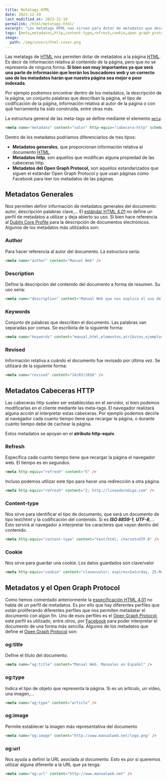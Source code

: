 ```yaml
---
title: Metatags HTML
date: 2023-12-19
last_modified_at: 2023-12-19
permalink: /html/metatags-html/
excerpt: "Los metatags HTML nos sirven para dotar de metadatos que describan ciertas propiedades adicionales de la página como el autor, tipo, fecha actualización,…."
tags: [meta,metadatos,http,content-type,refresh,cookie,open graph protocol]
image:
  path: /img/covers/html-cover.png
---
```


Las metatags de [HTML](https://www.manualweb.net/html/) nos permiten dotar de metadatos a la página [HTML](https://www.manualweb.net/html/). Es decir de información relativa al contenido de la página, pero que no se representa de ninguna forma. **Si bien son muy importantes ya que será una parte de información que leerán los buscadores web y un correcto uso de los metadatos harán que nuestra página sea mejor o peor indexada**.


Por ejemplo podremos encontrar dentro de los metadatos, la descripción de la página, un conjunto palabras que describan la página, el tipo de codificación de la página, información relativa al autor de la página o con qué herramienta ha sido construida, entre otras más.


La estructura general de las meta-tags se define mediante el elemento [`meta`](https://w3api.com/HTML/meta/):


```html
<meta name="metadato" content="valor" http-equiv="cabecera-http" schema="esquema"/>
```


Dentro de los metadatos podríamos diferenciarlos de tres tipos:

- **Metadatos generales**, que proporcionan información relativa al documento [HTML](http://www.manualweb.net/tutorial-html/).
- **Metadatos http**, son aquellos que modifican alguna propiedad de las cabeceras http.
- **Metadatos del Open Graph Protocol,** son aquellos estandarizados que siguen el estándar Open Graph Protocol y que usan páginas como Facebook para leer los metadatos de las páginas.

## Metadatos Generales


Nos permiten definir información de metadatos generales del documento: autor, descripción palabras clave,… El [estándar HTML 4.01](https://manualweb.net/html/historia-html-estandar/#html-401) no define un perfil de metadatos a utilizar y deja abierto su uso. Si bien hace referencia al [Dublin Core Profile](http://www.metatags.org/dublin_core_metadata_element_set) para la descripción de documentos electrónicos. Algunos de los metadatos más utilizados son:


### Author


Para hacer referencia al autor del documento. La estructura sería:


```html
<meta name="author" content="Manual Web" />
```


### Description


Define la descripción del contenido del documento a forma de resumen. Su uso sería:


```html
<meta name="description" content="Manual Web que nos explica el uso del lenguaje HTML" />
```


### Keywords


Conjunto de palabras que describen el documento. Las palabras van separadas por comas. Se escribiría de la siguiente forma:


```html
<meta name="keywords" content="manual,html,elementos,atributos,ejemplos" />
```


### Revised


Información relativa a cuándo el documento fue revisado por última vez. Se utilizará de la siguiente forma:


```html
<meta name="revised" content="24/03/2016" />
```


## Metadatos Cabeceras HTTP


Las cabeceras http suelen ser establecidas en el servidor, si bien podemos modificarlas en el cliente mediante las meta-tags. El navegador realizará alguna acción al interpretar estas cabeceras. Por ejemplo podemos decirle al navegador cada cuanto tiempo tiene que recargar la página, o durante cuánto tiempo debe de cachear la página.


Estos metadatos se apoyan en el **atributo http-equiv**.


### Refresh


Especifica cada cuanto tiempo tiene que recargar la página el navegador web. El tiempo es en segundos.


```html
<meta http-equiv="refresh" content="5" />
```


Incluso podemos utilizar este tipo para hacer una redirección a otra página.


```html
<meta http-equiv="refresh" content="2; http://lineadecodigo.com" />
```


### Content-type


Nos sirve para identificar el tipo de documento, que será un documento de tipo text/html y la codificación del contenido. Si es _**ISO 8859-1**_, _**UTF-8**_,… Esto servirá al navegador a interpretar los caracteres que vayan dentro del contenido.


```html
<meta http-equiv="content-type" content="text/html; charset=UTF-8" />
```


### Cookie


Nos sirve para guardar una cookie. Los datos guardados son clave/valor


```html
<meta http-equiv="cookie" content="clave=valor; expires=Saturday, 25-Mar-16 23:59:59 GMT;" />
```


## Metadatos y el Open Graph Protocol


Como hemos comentado anteriormente la [especificación HTML 4.01](https://manualweb.net/html/historia-html-estandar/#html-401) no habla de un perfil de metadatos. Es por ello que hay diferentes perfiles que están proliferando diferentes perfiles que nos permiten metadatar el documento con algún fin. Uno de esos perfiles es el [Open Graph Protocol](http://ogp.me/), este perfil es utilizado, entre otros, por [Facebook](https://www.ayudaenlaweb.com/redes-sociales/que-es-facebook/) para poder interpretar el documento de una forma más sencilla. Algunos de los metadatos que define el [Open Graph Protocol](http://ogp.me/) son:


### og:title


Define el título del documento.


```html
<meta name="og:title" content="Manual Web. Manuales en Español" />
```


### og:type


Indica el tipo de objeto que representa la página. Si es un artículo, un vídeo, una imagen,…


```html
<meta name="og:type" content="article" />
```


### og:image


Permite establecer la imagen más representativa del documento


```html
<meta name="og:image" content="http://www.manualweb.net/logo.png" />
```


### og:url


Nos ayuda a definir la URL asociada al documento. Esto es por si queremos utilizar alguna diferente a la URL que ya tenga.


```html
<meta name="og:url" content="http://www.manualweb.net" />
```

